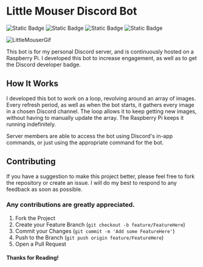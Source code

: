 # Little Mouser Discord Bot
![Static Badge](https://img.shields.io/badge/JavaScript-F7DF1E?style=flat-square&logo=javascript&logoColor=FFFFFF)
![Static Badge](https://img.shields.io/badge/Node.js-5FA04E?style=flat-square&logo=node.js&logoColor=FFFFFF)
![Static Badge](https://img.shields.io/badge/Discord-5865F2?style=flat-square&logo=discord&logoColor=FFFFFF)
![Static Badge](https://img.shields.io/badge/Raspberry%20Pi-A22846?style=flat-square&logo=raspberrypi&logoColor=FFFFFF)

![LittleMouserGif](https://github.com/user-attachments/assets/9a37eba2-eb5f-4aed-908e-a2502366306b)

This bot is for my personal Discord server, and is continuously hosted on a Raspberry Pi. I developed this bot to increase engagement, as well as to get the Discord developer badge. 

## How It Works
I developed this bot to work on a loop, revolving around an array of images. Every refresh period, as well as when the bot starts, it gathers every image in a chosen Discord channel. The loop allows it to keep getting new images, without having 
to manually update the array. The Raspberry Pi keeps it running indefinitely.

Server members are able to access the bot using Discord's in-app commands, or just using the appropriate command for the bot. 

## Contributing
If you have a suggestion to make this project better, please feel free to fork the repository or create an issue. I will do my best to respond to any feedback as soon as possible.

### Any contributions are greatly appreciated.

1. Fork the Project
2. Create your Feature Branch (`git checkout -b feature/FeatureHere`)
3. Commit your Changes (`git commit -m 'Add some FeatureHere'`)
4. Push to the Branch (`git push origin feature/FeatureHere`)
5. Open a Pull Request 

#### Thanks for Reading!
